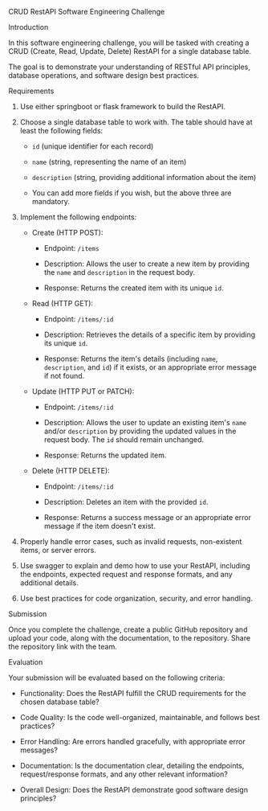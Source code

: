 CRUD RestAPI Software Engineering Challenge

 

Introduction

 

In this software engineering challenge, you will be tasked with creating a CRUD (Create, Read, Update, Delete) RestAPI for a single database table.

The goal is to demonstrate your understanding of RESTful API principles, database operations, and software design best practices.

 

Requirements

 

1. Use either springboot or flask framework to build the RestAPI.

 

2. Choose a single database table to work with. The table should have at least the following fields:

   - `id` (unique identifier for each record)

   - `name` (string, representing the name of an item)

   - `description` (string, providing additional information about the item)

   - You can add more fields if you wish, but the above three are mandatory.

 

3. Implement the following endpoints:

 

   - Create (HTTP POST):

     - Endpoint: `/items`

     - Description: Allows the user to create a new item by providing the `name` and `description` in the request body.

     - Response: Returns the created item with its unique `id`.

 

   - Read (HTTP GET):

     - Endpoint: `/items/:id`

     - Description: Retrieves the details of a specific item by providing its unique `id`.

     - Response: Returns the item's details (including `name`, `description`, and `id`) if it exists, or an appropriate error message if not found.

 

   - Update (HTTP PUT or PATCH):

     - Endpoint: `/items/:id`

     - Description: Allows the user to update an existing item's `name` and/or `description` by providing the updated values in the request body. The `id` should remain unchanged.

     - Response: Returns the updated item.

 

   - Delete (HTTP DELETE):

     - Endpoint: `/items/:id`

     - Description: Deletes an item with the provided `id`.

     - Response: Returns a success message or an appropriate error message if the item doesn't exist.

 

4. Properly handle error cases, such as invalid requests, non-existent items, or server errors.

 

5. Use swagger to explain and demo how to use your RestAPI, including the endpoints, expected request and response formats, and any additional details.

 

6. Use best practices for code organization, security, and error handling.

 

Submission

 

Once you complete the challenge, create a public GitHub repository and upload your code, along with the documentation, to the repository. Share the repository link with the team.

 

Evaluation

 

Your submission will be evaluated based on the following criteria:

 

- Functionality: Does the RestAPI fulfill the CRUD requirements for the chosen database table?

- Code Quality: Is the code well-organized, maintainable, and follows best practices?

- Error Handling: Are errors handled gracefully, with appropriate error messages?

- Documentation: Is the documentation clear, detailing the endpoints, request/response formats, and any other relevant information?

- Overall Design: Does the RestAPI demonstrate good software design principles?